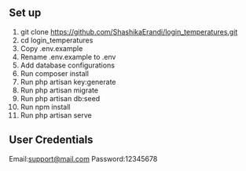 ## Set up

1. git clone https://github.com/ShashikaErandi/login_temperatures.git
2. cd login_temperatures
3. Copy .env.example
4. Rename .env.example to .env
5. Add database configurations
6. Run composer install
7. Run php artisan key:generate
8. Run php artisan migrate
9. Run php artisan db:seed
10. Run npm install
11. Run php artisan serve

## User Credentials
Email:support@mail.com
Password:12345678